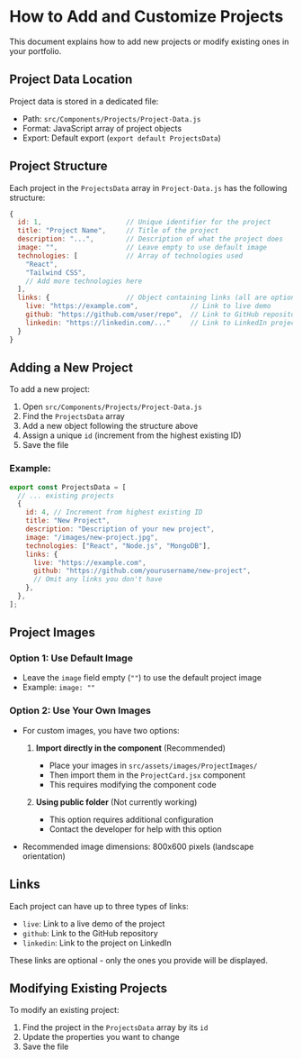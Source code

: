# How to Add and Customize Projects

This document explains how to add new projects or modify existing ones in your portfolio.

## Project Data Location

Project data is stored in a dedicated file:

- Path: `src/Components/Projects/Project-Data.js`
- Format: JavaScript array of project objects
- Export: Default export (`export default ProjectsData`)

## Project Structure

Each project in the `ProjectsData` array in `Project-Data.js` has the following structure:

```javascript
{
  id: 1,                     // Unique identifier for the project
  title: "Project Name",     // Title of the project
  description: "...",        // Description of what the project does
  image: "",                 // Leave empty to use default image
  technologies: [            // Array of technologies used
    "React",
    "Tailwind CSS",
    // Add more technologies here
  ],
  links: {                   // Object containing links (all are optional)
    live: "https://example.com",             // Link to live demo
    github: "https://github.com/user/repo",  // Link to GitHub repository
    linkedin: "https://linkedin.com/..."     // Link to LinkedIn project
  }
}
```

## Adding a New Project

To add a new project:

1. Open `src/Components/Projects/Project-Data.js`
2. Find the `ProjectsData` array
3. Add a new object following the structure above
4. Assign a unique `id` (increment from the highest existing ID)
5. Save the file

### Example:

```javascript
export const ProjectsData = [
  // ... existing projects
  {
    id: 4, // Increment from highest existing ID
    title: "New Project",
    description: "Description of your new project",
    image: "/images/new-project.jpg",
    technologies: ["React", "Node.js", "MongoDB"],
    links: {
      live: "https://example.com",
      github: "https://github.com/yourusername/new-project",
      // Omit any links you don't have
    },
  },
];
```

## Project Images

### Option 1: Use Default Image

- Leave the `image` field empty (`""`) to use the default project image
- Example: `image: ""`

### Option 2: Use Your Own Images

- For custom images, you have two options:

  1. **Import directly in the component** (Recommended)

     - Place your images in `src/assets/images/ProjectImages/`
     - Then import them in the `ProjectCard.jsx` component
     - This requires modifying the component code

  2. **Using public folder** (Not currently working)
     - This option requires additional configuration
     - Contact the developer for help with this option

- Recommended image dimensions: 800x600 pixels (landscape orientation)

## Links

Each project can have up to three types of links:

- `live`: Link to a live demo of the project
- `github`: Link to the GitHub repository
- `linkedin`: Link to the project on LinkedIn

These links are optional - only the ones you provide will be displayed.

## Modifying Existing Projects

To modify an existing project:

1. Find the project in the `ProjectsData` array by its `id`
2. Update the properties you want to change
3. Save the file
